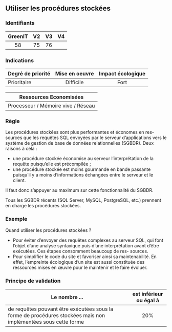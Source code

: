 ## Utiliser les procédures stockées

### Identifiants

| GreenIT |  V2  |  V3  |  V4  |
|:-------:|:----:|:----:|:----:|
|  58    | 75  | 76  |      |

### Indications

| Degré de priorité |      Mise en oeuvre       |  Impact écologique    | 
|-------------------|:-------------------------:|:---------------------:|
|  Prioritaire      |  Difficile                |    Fort               | 


|Ressources Economisées                                      |
|:----------------------------------------------------------:|
| Processeur / Mémoire vive / Réseau   |

### Règle

Les procédures stockées sont plus performantes et économes en res- sources que les requêtes SQL envoyées par le serveur d’applications vers le système de gestion de base de données relationnelles (SGBDR). Deux raisons à cela :
 - une procédure stockée économise au serveur l’interprétation de la
requête puisqu’elle est précompilée ;
 - une procédure stockée est moins gourmande en bande passante puisqu’il y a moins d’informations échangées entre le serveur et le client.

Il faut donc s’appuyer au maximum sur cette fonctionnalité du SGBDR.

Tous les SGBDR récents (SQL Server, MySQL, PostgreSQL, etc.) prennent en charge les procédures stockées.

### Exemple

Quand utiliser les procédures stockées ?
 - Pour éviter d’envoyer des requêtes complexes au serveur SQL, qui font l’objet d’une analyse syntaxique puis d’une interprétation avant d’être exécutées. Ces étapes consomment beaucoup de res- sources.
 - Pour simplifier le code du site et favoriser ainsi sa maintenabilité. En effet, l’empreinte écologique d’un site est aussi constituée des ressources mises en œuvre pour le maintenir et le faire évoluer.


### Principe de validation

| Le nombre ...     | est inférieur ou égal à   |  
|-------------------|:-------------------------:|
|  de requêtes pouvant être exécutées sous la forme de procédures stockées mais non implémentées sous cette forme |  20% |
